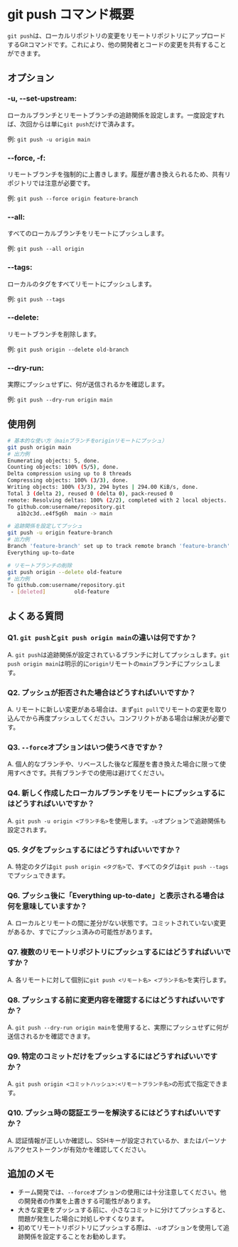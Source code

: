 # git push コマンド概要

`git push`は、ローカルリポジトリの変更をリモートリポジトリにアップロードするGitコマンドです。これにより、他の開発者とコードの変更を共有することができます。

## オプション

### **-u, --set-upstream**:

ローカルブランチとリモートブランチの追跡関係を設定します。一度設定すれば、次回からは単に`git push`だけで済みます。

例: `git push -u origin main`

### **--force, -f**:

リモートブランチを強制的に上書きします。履歴が書き換えられるため、共有リポジトリでは注意が必要です。

例: `git push --force origin feature-branch`

### **--all**:

すべてのローカルブランチをリモートにプッシュします。

例: `git push --all origin`

### **--tags**:

ローカルのタグをすべてリモートにプッシュします。

例: `git push --tags`

### **--delete**:

リモートブランチを削除します。

例: `git push origin --delete old-branch`

### **--dry-run**:

実際にプッシュせずに、何が送信されるかを確認します。

例: `git push --dry-run origin main`

## 使用例

```bash
# 基本的な使い方（mainブランチをoriginリモートにプッシュ）
git push origin main
# 出力例
Enumerating objects: 5, done.
Counting objects: 100% (5/5), done.
Delta compression using up to 8 threads
Compressing objects: 100% (3/3), done.
Writing objects: 100% (3/3), 294 bytes | 294.00 KiB/s, done.
Total 3 (delta 2), reused 0 (delta 0), pack-reused 0
remote: Resolving deltas: 100% (2/2), completed with 2 local objects.
To github.com:username/repository.git
   a1b2c3d..e4f5g6h  main -> main

# 追跡関係を設定してプッシュ
git push -u origin feature-branch
# 出力例
Branch 'feature-branch' set up to track remote branch 'feature-branch' from 'origin'.
Everything up-to-date

# リモートブランチの削除
git push origin --delete old-feature
# 出力例
To github.com:username/repository.git
 - [deleted]         old-feature
```

## よくある質問

### Q1. `git push`と`git push origin main`の違いは何ですか？
A. `git push`は追跡関係が設定されているブランチに対してプッシュします。`git push origin main`は明示的に`origin`リモートの`main`ブランチにプッシュします。

### Q2. プッシュが拒否された場合はどうすればいいですか？
A. リモートに新しい変更がある場合は、まず`git pull`でリモートの変更を取り込んでから再度プッシュしてください。コンフリクトがある場合は解決が必要です。

### Q3. `--force`オプションはいつ使うべきですか？
A. 個人的なブランチや、リベースした後など履歴を書き換えた場合に限って使用すべきです。共有ブランチでの使用は避けてください。

### Q4. 新しく作成したローカルブランチをリモートにプッシュするにはどうすればいいですか？
A. `git push -u origin <ブランチ名>`を使用します。`-u`オプションで追跡関係も設定されます。

### Q5. タグをプッシュするにはどうすればいいですか？
A. 特定のタグは`git push origin <タグ名>`で、すべてのタグは`git push --tags`でプッシュできます。

### Q6. プッシュ後に「Everything up-to-date」と表示される場合は何を意味していますか？
A. ローカルとリモートの間に差分がない状態です。コミットされていない変更があるか、すでにプッシュ済みの可能性があります。

### Q7. 複数のリモートリポジトリにプッシュするにはどうすればいいですか？
A. 各リモートに対して個別に`git push <リモート名> <ブランチ名>`を実行します。

### Q8. プッシュする前に変更内容を確認するにはどうすればいいですか？
A. `git push --dry-run origin main`を使用すると、実際にプッシュせずに何が送信されるかを確認できます。

### Q9. 特定のコミットだけをプッシュするにはどうすればいいですか？
A. `git push origin <コミットハッシュ>:<リモートブランチ名>`の形式で指定できます。

### Q10. プッシュ時の認証エラーを解決するにはどうすればいいですか？
A. 認証情報が正しいか確認し、SSHキーが設定されているか、またはパーソナルアクセストークンが有効かを確認してください。

## 追加のメモ

- チーム開発では、`--force`オプションの使用には十分注意してください。他の開発者の作業を上書きする可能性があります。
- 大きな変更をプッシュする前に、小さなコミットに分けてプッシュすると、問題が発生した場合に対処しやすくなります。
- 初めてリモートリポジトリにプッシュする際は、`-u`オプションを使用して追跡関係を設定することをお勧めします。